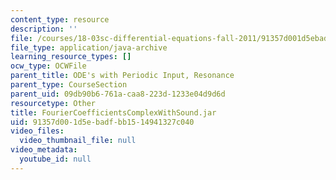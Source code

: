 ```yaml
---
content_type: resource
description: ''
file: /courses/18-03sc-differential-equations-fall-2011/91357d001d5ebadfbb1514941327c040_FourierCoefficientsComplexWithSound.jar
file_type: application/java-archive
learning_resource_types: []
ocw_type: OCWFile
parent_title: ODE's with Periodic Input, Resonance
parent_type: CourseSection
parent_uid: 09db90b6-761a-caa8-223d-1233e04d9d6d
resourcetype: Other
title: FourierCoefficientsComplexWithSound.jar
uid: 91357d00-1d5e-badf-bb15-14941327c040
video_files:
  video_thumbnail_file: null
video_metadata:
  youtube_id: null
---
```

